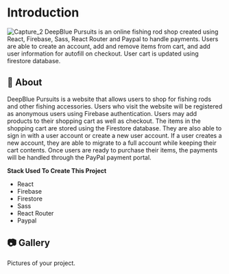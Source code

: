# Introduction
![Capture_2](https://github.com/JLS730/deepblue-pursuits-react/assets/77553877/ea137345-cc0c-4914-968b-b3625e4b2545)
DeepBlue Pursuits is an online fishing rod shop created using React, Firebase, Sass, React Router and Paypal to handle payments. Users are able to create an account, add and remove items from cart, and add user information for autofill on checkout. User cart is updated using firestore database.

##  :beginner: About
DeepBlue Pursuits is a website that allows users to shop for fishing rods and other fishing accessories. Users who visit the website will be registered as anonymous users using Firebase authentication. Users may add products to their shopping cart as well as checkout. The items in the shopping cart are stored using the Firestore database. They are also able to sign in with a user account or create a new user account. If a user creates a new account, they are able to migrate to a full account while keeping their cart contents. Once users are ready to purchase their items, the payments will be handled through the PayPal payment portal.

**Stack Used To Create This Project**

- React
- Firebase
- Firestore
- Sass
- React Router
- Paypal

##  :camera: Gallery
Pictures of your project.

